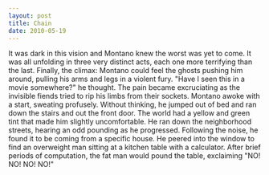 ```yaml
---
layout: post
title: Chain
date: 2010-05-19
---
```

It was dark in this vision and Montano knew the worst was yet to come. It
      was all unfolding in three very distinct acts, each one more terrifying than the last.
      Finally, the climax: Montano could feel the ghosts pushing him around, pulling his arms and
      legs in a violent fury. "Have I seen this in a movie somewhere?" he thought. The pain became
      excruciating as the invisible fiends tried to rip his limbs from their sockets.    Montano awoke with a start, sweating profusely. Without thinking, he jumped
      out of bed and ran down the stairs and out the front door. The world had a yellow and green
      tint that made him slightly uncomfortable. He ran down the neighborhood streets, hearing an
      odd pounding as he progressed. Following the noise, he found it to be coming from a specific
      house. He peered into the window to find an overweight man sitting at a kitchen table with a
      calculator. After brief periods of computation, the fat man would pound the table, exclaiming
      "NO! NO! NO! NO!"